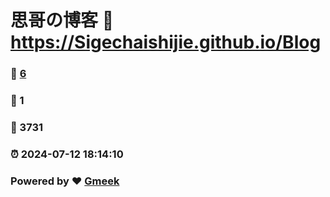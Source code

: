 # 思哥の博客 :link: https://Sigechaishijie.github.io/Blog 
### :page_facing_up: [6](https://Sigechaishijie.github.io/Blog/tag.html) 
### :speech_balloon: 1 
### :hibiscus: 3731 
### :alarm_clock: 2024-07-12 18:14:10 
### Powered by :heart: [Gmeek](https://github.com/Meekdai/Gmeek)
